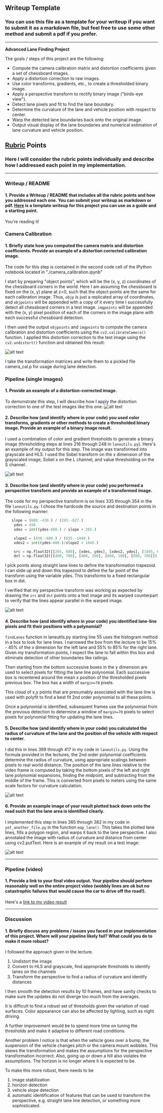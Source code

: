 ## Writeup Template

### You can use this file as a template for your writeup if you want to submit it as a markdown file, but feel free to use some other method and submit a pdf if you prefer.

---

**Advanced Lane Finding Project**

The goals / steps of this project are the following:

* Compute the camera calibration matrix and distortion coefficients given a set of chessboard images.
* Apply a distortion correction to raw images.
* Use color transforms, gradients, etc., to create a thresholded binary image.
* Apply a perspective transform to rectify binary image ("birds-eye view").
* Detect lane pixels and fit to find the lane boundary.
* Determine the curvature of the lane and vehicle position with respect to center.
* Warp the detected lane boundaries back onto the original image.
* Output visual display of the lane boundaries and numerical estimation of lane curvature and vehicle position.

[//]: # (Image References)

[undistort]: ./output_images/undistort.png "Undistorted"
[undistortroad]: ./output_images/undistortroad.png "Road Transformed"
[binary]: ./output_images/binary.png "Binary Example"
[lanefit]: ./output_images/lanefit.png "Fit Visual"
[annotated]: ./output_images/annotated.png "Output"
[video1]: ./project_video.mp4 "Video"

## [Rubric](https://review.udacity.com/#!/rubrics/571/view) Points

### Here I will consider the rubric points individually and describe how I addressed each point in my implementation.  

---

### Writeup / README

#### 1. Provide a Writeup / README that includes all the rubric points and how you addressed each one.  You can submit your writeup as markdown or pdf.  [Here](https://github.com/udacity/CarND-Advanced-Lane-Lines/blob/master/writeup_template.md) is a template writeup for this project you can use as a guide and a starting point.  

You're reading it!

### Camera Calibration

#### 1. Briefly state how you computed the camera matrix and distortion coefficients. Provide an example of a distortion corrected calibration image.

The code for this step is contained in the second code cell of the IPython notebook located in "./camera_calibration.ipynb"

I start by preparing "object points", which will be the (x, y, z) coordinates of the chessboard corners in the world. Here I am assuming the chessboard is fixed on the (x, y) plane at z=0, such that the object points are the same for each calibration image.  Thus, `objp` is just a replicated array of coordinates, and `objpoints` will be appended with a copy of it every time I successfully detect all chessboard corners in a test image.  `imgpoints` will be appended with the (x, y) pixel position of each of the corners in the image plane with each successful chessboard detection.  

I then used the output `objpoints` and `imgpoints` to compute the camera calibration and distortion coefficients using the `cv2.calibrateCamera()` function.  I applied this distortion correction to the test image using the `cv2.undistort()` function and obtained this result: 

![alt text][undistort]

I take the transformation matrices and write them to a pickled file camera_cal.p for usage during lane detection.

### Pipeline (single images)

#### 1. Provide an example of a distortion-corrected image.

To demonstrate this step, I will describe how I apply the distortion correction to one of the test images like this one:
![alt text][undistortroad]

#### 2. Describe how (and identify where in your code) you used color transforms, gradients or other methods to create a thresholded binary image.  Provide an example of a binary image result.

I used a combination of color and gradient thresholds to generate a binary image (thresholding steps at lines 216 through 248 in `laneutils.py`).  Here's an example of my output for this step. The image was transformed into grayscale and HLS. I used the Sobel transform on the x dimension of the grayscaled image, Sobel x on the L channel, and value thresholding on the S channel.

![alt text][binary]

#### 3. Describe how (and identify where in your code) you performed a perspective transform and provide an example of a transformed image.

The code for my perspective transform is on lines 335 through 354 in the file `laneutils.py`. I chose the hardcode the source and destination points in the following manner:

```python
   slope = (680.-430.) / (265.-627.)
    ydes = 450
    xdes = int((ydes-680.) / slope + 265.)

    slope2 = (430.-680.) / (655.-1049.)
    xdes2 = int((ydes-680.)/slope2 + 1045.)

    src = np.float32([[265, 680], [xdes, ydes], [xdes2, ydes], [1045, 680]])
    dst = np.float32([[400, 700], [400, 100], [880, 100], [880, 700]])
```

I pick points along straight lane lines to define the transformation trapezoid. I can slide up and down this trapezoid to define the far point of the transform using the variable ydes. This transforms to a fixed rectangular box in dst.

I verified that my perspective transform was working as expected by drawing the `src` and `dst` points onto a test image and its warped counterpart to verify that the lines appear parallel in the warped image.

![alt text][binary]

#### 4. Describe how (and identify where in your code) you identified lane-line pixels and fit their positions with a polynomial?

`findLanes` function in laneutils.py starting line 55 uses the histogram method in a box to look for lane lines. I narrowed the box from the lecture to be 15% - 45% of the x dimension for the left lane and 55% to 85% for the right lane. Given my transformation points, I expect the lane to fall within this box and eliminate detection of other boundaries like railings.

Then starting from the bottom successive boxes in the y dimension are used to select pixels for fitting the lane line polynomial. Each successive box is recentered around the mean x position of the thresholded pixels previous box. The box has a width of `margin=70` pixels.

This cloud of x,y points that are presumably associated with the lane line is used with polyfit to find a best fit 2nd order polynomial to all these points.

Once a polynomial is identified, subsequent frames use the polynomial from the previous detection to determine a window of `margin=70` pixels to select pixels for polynomial fitting for updating the lane lines.

#### 5. Describe how (and identify where in your code) you calculated the radius of curvature of the lane and the position of the vehicle with respect to center.

I did this in lines 399 through 417 in my code in `laneutils.py`. Using the formula provided in the lectures, the 2nd order polynomial coefficients determine the radius of curvature, using appropriate scalings between pixels to real world distance. The position of the lane lines relative to the video frame is computed by taking the bottom pixels of the left and right lane polynomial expansions, finding the midpoint, and subtracting from the middle of the frame. This is converted from pixels to meters using the same scale factors for curvature calculation.

![alt text][lanefit]


#### 6. Provide an example image of your result plotted back down onto the road such that the lane area is identified clearly.

I implemented this step in lines 365 through 382 in my code in `yet_another_file.py` in the function `map_lane()`.  This takes the plotted lane lines, fills a polygon region, and warps it back to the lane perspective. I also annotated the image with radius of curvature and distance from center using cv2.putText. Here is an example of my result on a test image:

![alt text][annotated]

---

### Pipeline (video)

#### 1. Provide a link to your final video output.  Your pipeline should perform reasonably well on the entire project video (wobbly lines are ok but no catastrophic failures that would cause the car to drive off the road!).

Here's a [link to my video result](./project_video.mp4)

---

### Discussion

#### 1. Briefly discuss any problems / issues you faced in your implementation of this project.  Where will your pipeline likely fail?  What could you do to make it more robust?

I followed the approach given in the lecture.
1. Undistort the image
2. Convert to HLS and grayscale, find appropriate thresholds to identify lanes on the channels
3. Transform the perspective to find a radius of curvature and identify distances

I then smooth the detection results by 10 frames, and have sanity checks to make sure the updates do not diverge too much from the averages.

It is difficult to find a robust set of thresholds given the variation of road surfaces. Color appearance can also be affected by lighting, such as night driving.

A further improvement would be to spend more time on tuning the thresholds and make it adaptive to different road conditions.

Another problem I notice is that when the vehicle goes over a bump, the suspension of the vehicle changes pitch or the camera mount wobbles. This skews the transformation and makes the assumptions for the perspective transformation incorrect. Also, going up or down a hill also violates the assumptions. The horizon is no longer where it is expected to be.

To make this more robust, there needs to be 
1. image stabilization
2. horizon detection
3. vehicle slope detection
4. automatic identification of features that can be used to transform the perspective, e.g. straight lane line detection, or something more sophisticated.
